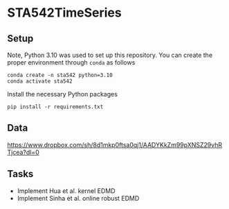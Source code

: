 # STA542TimeSeries

## Setup

Note, Python 3.10 was used to set up this repository. You can create the proper environment through `conda` as follows

```
conda create -n sta542 python=3.10
conda activate sta542
```

Install the necessary Python packages

```
pip install -r requirements.txt
```

## Data

https://www.dropbox.com/sh/8d1mkp0ftsa0qj1/AADYKkZm99pXNSZ29vhRTjcea?dl=0

## Tasks

- Implement Hua et al. kernel EDMD
- Implement Sinha et al. online robust EDMD